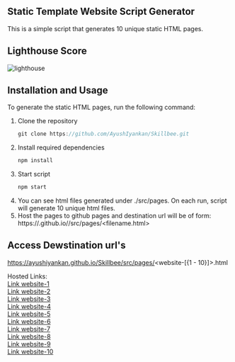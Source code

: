 ## Static Template Website Script Generator
This is a simple script that generates 10 unique static HTML pages.

## Lighthouse Score 
![lighthouse](https://user-images.githubusercontent.com/75990868/229908171-9fed23d4-0191-443b-a482-270d85edcfb1.png)

## Installation and Usage

To generate the static HTML pages, run the following command:

1. Clone the repository
   ```js
   git clone https://github.com/AyushIyankan/Skillbee.git
   ```
2. Install required dependencies
   ```js
   npm install
   ```
3. Start script
   ```js
   npm start
   ```
4. You can see html files generated under ./src/pages. On each run, script will generate 10 unique html files.
5. Host the pages to github pages and destination url will be of form: https://<username>.github.io/<reponame>/src/pages/<filename.html>

## Access Dewstination url's
https://ayushiyankan.github.io/Skillbee/src/pages/<website-[{1 - 10}]>.html

Hosted Links:<br>
[Link website-1](https://ayushiyankan.github.io/Skillbee/src/pages/website-1.html)<br>
[Link website-2](https://ayushiyankan.github.io/Skillbee/src/pages/website-2.html)<br>
[Link website-3](https://ayushiyankan.github.io/Skillbee/src/pages/website-3.html)<br>
[Link website-4](https://ayushiyankan.github.io/Skillbee/src/pages/website-4.html)<br>
[Link website-5](https://ayushiyankan.github.io/Skillbee/src/pages/website-5.html)<br>
[Link website-6](https://ayushiyankan.github.io/Skillbee/src/pages/website-6.html)<br>
[Link website-7](https://ayushiyankan.github.io/Skillbee/src/pages/website-7.html)<br>
[Link website-8](https://ayushiyankan.github.io/Skillbee/src/pages/website-8.html)<br>
[Link website-9](https://ayushiyankan.github.io/Skillbee/src/pages/website-9.html)<br>
[Link website-10](https://ayushiyankan.github.io/Skillbee/src/pages/website-10.html)<br>
